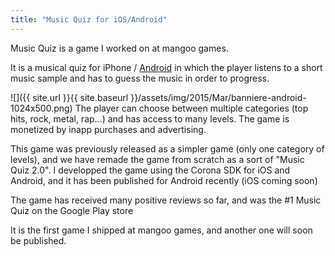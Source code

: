 ```yaml
---
title: "Music Quiz for iOS/Android"
---
```


Music Quiz is a game I worked on at mangoo games.

It is a musical quiz for iPhone / [Android](https://play.google.com/store/apps/details?id=com.mangoogames.musicquiz) in which the player listens to a short music sample and has to guess the music in order to progress.

![]({{ site.url }}{{ site.baseurl }}/assets/img/2015/Mar/banniere-android-1024x500.png)
The player can choose between multiple categories (top hits, rock, metal, rap...) and has access to many levels. The game is monetized by inapp purchases and advertising.

This game was previously released as a simpler game (only one category of levels), and we have remade the game from scratch as a sort of "Music Quiz 2.0". I developped the game using the Corona SDK for iOS and Android, and it has been published for Android recently (iOS coming soon)

The game has received many positive reviews so far, and was the #1 Music Quiz on the Google Play store

It is the first game I shipped at mangoo games, and another one will soon be published.